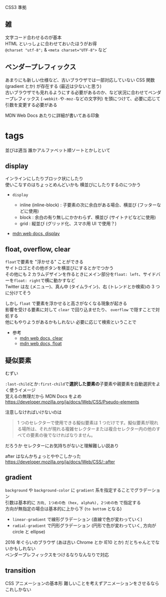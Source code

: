 CSS3 準拠

## 雑

文字コード合わせるのが基本  
HTML といっしょに合わせておいたほうがお得  
`@charset "utf-8";` & `<meta charset="UTF-8">` など

## ベンダープレフィックス

あまりにも新しい仕様など、古いブラウザでは一部対応していない CSS 関数 (gradient とか) が存在する (最近は少ないと思う)  
古いブラウザでも見れるようにする必要があるのか、など状況に合わせてベンダープレフィックス (`-webkit-`や`-moz-`などの文字列) を頭につけて、必要に応じて引数を変更する必要がある

MDN Web Docs あたりに詳細が書いてある印象

# tags

並びは適当 誰かアルファベット順ソートとかしといて

## display

インラインにしたりブロック状にしたり  
使いこなすのはちょっとめんどいかも 横並びにしたりするのにつかう

- `display`

  - inline (inline-block) : 子要素の次に余白がある場合、横並び (フッターなどに使用)
  - block : 余白の有り無しにかかわらず、横並び (サイトナビなどに使用)
  - grid : 縦並び (グリッド化、スマホ用 UI で使用？)

- [mdn web docs, display](https://developer.mozilla.org/ja/docs/Web/CSS/display)

## float, overflow, clear

`float`で要素を "浮かせる" ことができる  
サイトロゴとその他ボタンを横並びにするとかでつかう  
その他にも 2 カラムデザインを作るときにメイン部分を`float: left`、サイドバーを`float: right`で横に動かすなど  
Twitter は左 (メニュー)、真ん中 (タイムライン)、右 (トレンドとか検索)の 3 つに分けてそう

しかし `float` で要素を浮かせると高さがなくなる現象が起きる  
影響を受ける要素に対して `clear` で回り込ませたり、 `overflow` で隠すことで対処する  
他にもやりようがあるかもしれない 必要に応じて検索ということで

- 参考
  - [mdn web docs, clear](https://developer.mozilla.org/ja/docs/Web/CSS/clear)
  - [mdn web docs, float](https://developer.mozilla.org/ja/docs/Web/CSS/float)

## 疑似要素

むずい

`:last-child`とか`:first-child`で**選択した要素の**子要素や親要素を自動選択をよく使うイメージ  
覚えるの無理だから MDN Docs をよめ
https://developer.mozilla.org/ja/docs/Web/CSS/Pseudo-elements

注意しなければいけないのは

> 1 つのセレクターで使用できる擬似要素は 1 つだけです。擬似要素が現れる場所は、それが現れる複雑セレクターまたは複合セレクター内の他のすべての要素の後でなければなりません。

だろうか セレクターにお気持ちがないと理解難しい説あり

after はなんかちょっとややこしかった https://developer.mozilla.org/ja/docs/Web/CSS/::after

## gradient

`background` や `background-color` に `gradient` 系を指定することでグラデーション  
引数は基本的に `方向, 1つめの色 (hex, alpha%), 2つめの色` で指定する  
方向が無指定の場合は基本的に上から下 (`to bottom` となる)

- `linear-gradient` で線形グラデーション (直線で色が変わっていく)
- `radial-gradient` で円形グラデーション (円形で色が変わっていく, 方向が circle と ellipse)

2016 年ぐらいのブラウザ (あほ古い Chrome とか IE10 とか) だとちゃんとでないかもしれない  
ベンダープレフィックスをつけるなりなんなりで対応

## transition

CSS アニメーションの基本形 難しいことを考えずアニメーションをさせるならこれしかない
